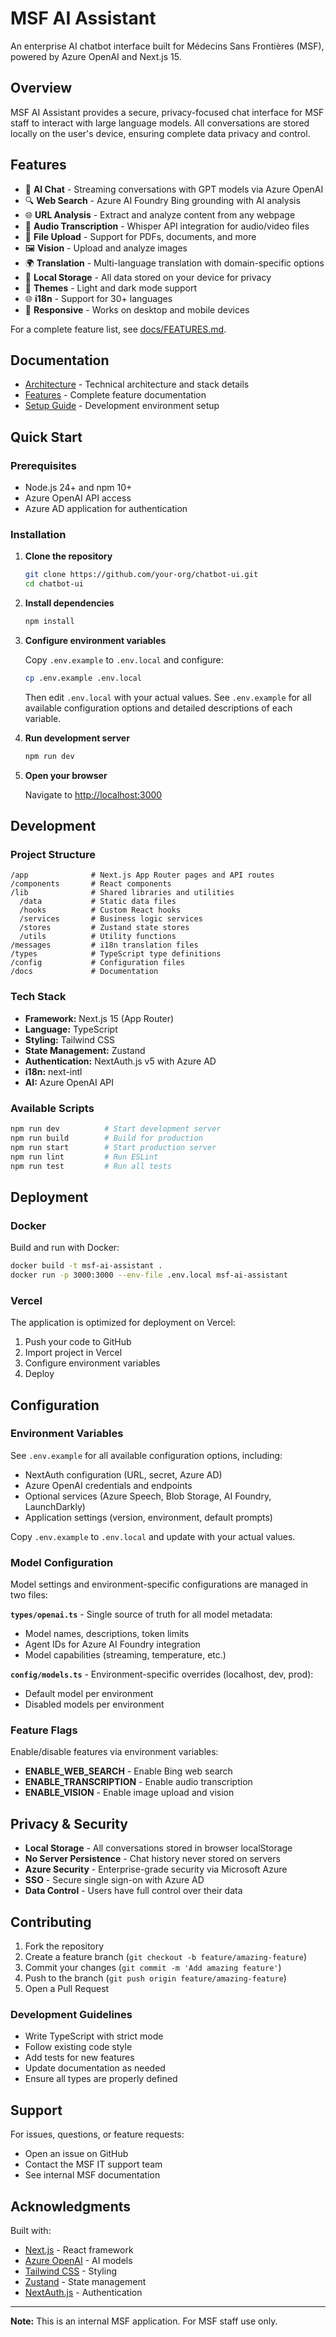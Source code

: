 # MSF AI Assistant

An enterprise AI chatbot interface built for Médecins Sans Frontières (MSF), powered by Azure OpenAI and Next.js 15.

## Overview

MSF AI Assistant provides a secure, privacy-focused chat interface for MSF staff to interact with large language models. All conversations are stored locally on the user's device, ensuring complete data privacy and control.

## Features

- 🤖 **AI Chat** - Streaming conversations with GPT models via Azure OpenAI
- 🔍 **Web Search** - Azure AI Foundry Bing grounding with AI analysis
- 🌐 **URL Analysis** - Extract and analyze content from any webpage
- 🎤 **Audio Transcription** - Whisper API integration for audio/video files
- 📁 **File Upload** - Support for PDFs, documents, and more
- 🖼️ **Vision** - Upload and analyze images
- 🌍 **Translation** - Multi-language translation with domain-specific options
- 💾 **Local Storage** - All data stored on your device for privacy
- 🎨 **Themes** - Light and dark mode support
- 🌐 **i18n** - Support for 30+ languages
- 📱 **Responsive** - Works on desktop and mobile devices

For a complete feature list, see [docs/FEATURES.md](./docs/FEATURES.md).

## Documentation

- [Architecture](./docs/ARCHITECTURE.md) - Technical architecture and stack details
- [Features](./docs/FEATURES.md) - Complete feature documentation
- [Setup Guide](./docs/SETUP.md) - Development environment setup

## Quick Start

### Prerequisites

- Node.js 24+ and npm 10+
- Azure OpenAI API access
- Azure AD application for authentication

### Installation

1. **Clone the repository**

   ```bash
   git clone https://github.com/your-org/chatbot-ui.git
   cd chatbot-ui
   ```

2. **Install dependencies**

   ```bash
   npm install
   ```

3. **Configure environment variables**

   Copy `.env.example` to `.env.local` and configure:

   ```bash
   cp .env.example .env.local
   ```

   Then edit `.env.local` with your actual values. See `.env.example` for all available configuration options and detailed descriptions of each variable.

4. **Run development server**

   ```bash
   npm run dev
   ```

5. **Open your browser**

   Navigate to [http://localhost:3000](http://localhost:3000)

## Development

### Project Structure

```
/app              # Next.js App Router pages and API routes
/components       # React components
/lib              # Shared libraries and utilities
  /data           # Static data files
  /hooks          # Custom React hooks
  /services       # Business logic services
  /stores         # Zustand state stores
  /utils          # Utility functions
/messages         # i18n translation files
/types            # TypeScript type definitions
/config           # Configuration files
/docs             # Documentation
```

### Tech Stack

- **Framework:** Next.js 15 (App Router)
- **Language:** TypeScript
- **Styling:** Tailwind CSS
- **State Management:** Zustand
- **Authentication:** NextAuth.js v5 with Azure AD
- **i18n:** next-intl
- **AI:** Azure OpenAI API

### Available Scripts

```bash
npm run dev          # Start development server
npm run build        # Build for production
npm run start        # Start production server
npm run lint         # Run ESLint
npm run test         # Run all tests
```

## Deployment

### Docker

Build and run with Docker:

```bash
docker build -t msf-ai-assistant .
docker run -p 3000:3000 --env-file .env.local msf-ai-assistant
```

### Vercel

The application is optimized for deployment on Vercel:

1. Push your code to GitHub
2. Import project in Vercel
3. Configure environment variables
4. Deploy

## Configuration

### Environment Variables

See `.env.example` for all available configuration options, including:

- NextAuth configuration (URL, secret, Azure AD)
- Azure OpenAI credentials and endpoints
- Optional services (Azure Speech, Blob Storage, AI Foundry, LaunchDarkly)
- Application settings (version, environment, default prompts)

Copy `.env.example` to `.env.local` and update with your actual values.

### Model Configuration

Model settings and environment-specific configurations are managed in two files:

**`types/openai.ts`** - Single source of truth for all model metadata:

- Model names, descriptions, token limits
- Agent IDs for Azure AI Foundry integration
- Model capabilities (streaming, temperature, etc.)

**`config/models.ts`** - Environment-specific overrides (localhost, dev, prod):

- Default model per environment
- Disabled models per environment

### Feature Flags

Enable/disable features via environment variables:

- **ENABLE_WEB_SEARCH** - Enable Bing web search
- **ENABLE_TRANSCRIPTION** - Enable audio transcription
- **ENABLE_VISION** - Enable image upload and vision

## Privacy & Security

- **Local Storage** - All conversations stored in browser localStorage
- **No Server Persistence** - Chat history never stored on servers
- **Azure Security** - Enterprise-grade security via Microsoft Azure
- **SSO** - Secure single sign-on with Azure AD
- **Data Control** - Users have full control over their data

## Contributing

1. Fork the repository
2. Create a feature branch (`git checkout -b feature/amazing-feature`)
3. Commit your changes (`git commit -m 'Add amazing feature'`)
4. Push to the branch (`git push origin feature/amazing-feature`)
5. Open a Pull Request

### Development Guidelines

- Write TypeScript with strict mode
- Follow existing code style
- Add tests for new features
- Update documentation as needed
- Ensure all types are properly defined

## Support

For issues, questions, or feature requests:

- Open an issue on GitHub
- Contact the MSF IT support team
- See internal MSF documentation

## Acknowledgments

Built with:

- [Next.js](https://nextjs.org/) - React framework
- [Azure OpenAI](https://azure.microsoft.com/en-us/products/ai-services/openai-service) - AI models
- [Tailwind CSS](https://tailwindcss.com/) - Styling
- [Zustand](https://github.com/pmndrs/zustand) - State management
- [NextAuth.js](https://next-auth.js.org/) - Authentication

---

**Note:** This is an internal MSF application. For MSF staff use only.
